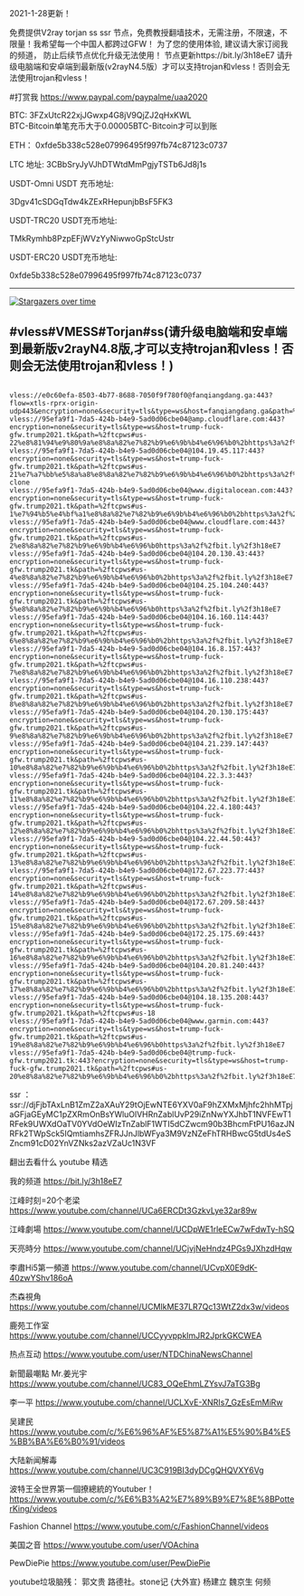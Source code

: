 2021-1-28更新！

免费提供V2ray torjan ss ssr 节点，免费教授翻墙技术，无需注册，不限速，不限量！我希望每一个中国人都跨过GFW！
为了您的使用体验, 建议请大家订阅我的频道， 防止后续节点优化升级无法使用！   节点更新https://bit.ly/3h18eE7
请升级电脑端和安卓端到最新版(v2rayN4.5版）才可以支持trojan和vless！否则会无法使用trojan和vless！



#打赏我 https://www.paypal.com/paypalme/uaa2020

BTC:   3FZxUtcR22xjJGwxp4G8jV9QjZJ2qHxKWL                               
BTC-Bitcoin单笔充币大于0.00005BTC-Bitcoin才可以到账

ETH： 0xfde5b338c528e07996495f997fb74c87123c0737
  
LTC 地址:   3CBbSryJyVJhDTWtdMmPgjyTSTb6Jd8j1s



USDT-Omni USDT 充币地址:  

3Dgv41cSDGqTdw4kZExRHepunjbBsF5FK3

USDT-TRC20  USDT充币地址:

TMkRymhb8PzpEFjWVzYyNiwwoGpStcUstr

USDT-ERC20 USDT充币地址:
 
0xfde5b338c528e07996495f997fb74c87123c0737
 
 



--------------------------------
[![Stargazers over time](
https://github.com/JACKUSR2089/v2ray-subscribed/blob/master/cs.PNG)](https://starchart.cc/phlinhng/v2ray-tcp-tls-web)


 
#vless#VMESS#Torjan#ss(请升级电脑端和安卓端到最新版v2rayN4.8版,才可以支持trojan和vless！否则会无法使用trojan和vless！)
----------------------------------------------------------------------------------------------------------------------------------------------------
~~~

vless://e0c60efa-8503-4b77-8688-7050f9f780f0@fanqiangdang.ga:443?flow=xtls-rprx-origin-udp443&encryption=none&security=tls&type=ws&host=fanqiangdang.ga&path=%2fnufpws#%e8%8a%82%e7%82%b9%e6%9b%b4%e6%96%b0+https%3a%2f%2fbit.ly%2f3h18eE7
vless://95efa9f1-7da5-424b-b4e9-5ad0d06cbe04@amp.cloudflare.com:443?encryption=none&security=tls&type=ws&host=trump-fuck-gfw.trump2021.tk&path=%2ftcpws#us-22%e8%81%94%e9%80%9a%e8%8a%82%e7%82%b9%e6%9b%b4%e6%96%b0%2bhttps%3a%2f%2fbit.ly%2f3h18eE7
vless://95efa9f1-7da5-424b-b4e9-5ad0d06cbe04@104.19.45.117:443?encryption=none&security=tls&type=ws&host=trump-fuck-gfw.trump2021.tk&path=%2ftcpws#us-21%e7%a7%bb%e5%8a%a8%e8%8a%82%e7%82%b9%e6%9b%b4%e6%96%b0%2bhttps%3a%2f%2fbit.ly%2f3h18eE7-clone
vless://95efa9f1-7da5-424b-b4e9-5ad0d06cbe04@www.digitalocean.com:443?encryption=none&security=tls&type=ws&host=trump-fuck-gfw.trump2021.tk&path=%2ftcpws#us-1%e7%94%b5%e4%bf%a1%e8%8a%82%e7%82%b9%e6%9b%b4%e6%96%b0%2bhttps%3a%2f%2fbit.ly%2f3h18eE7
vless://95efa9f1-7da5-424b-b4e9-5ad0d06cbe04@www.cloudflare.com:443?encryption=none&security=tls&type=ws&host=trump-fuck-gfw.trump2021.tk&path=%2ftcpws#us-2%e8%8a%82%e7%82%b9%e6%9b%b4%e6%96%b0https%3a%2f%2fbit.ly%2f3h18eE7
vless://95efa9f1-7da5-424b-b4e9-5ad0d06cbe04@104.20.130.43:443?encryption=none&security=tls&type=ws&host=trump-fuck-gfw.trump2021.tk&path=%2ftcpws#us-4%e8%8a%82%e7%82%b9%e6%9b%b4%e6%96%b0%2bhttps%3a%2f%2fbit.ly%2f3h18eE7
vless://95efa9f1-7da5-424b-b4e9-5ad0d06cbe04@104.25.104.240:443?encryption=none&security=tls&type=ws&host=trump-fuck-gfw.trump2021.tk&path=%2ftcpws#us-5%e8%8a%82%e7%82%b9%e6%9b%b4%e6%96%b0https%3a%2f%2fbit.ly%2f3h18eE7
vless://95efa9f1-7da5-424b-b4e9-5ad0d06cbe04@104.16.160.114:443?encryption=none&security=tls&type=ws&host=trump-fuck-gfw.trump2021.tk&path=%2ftcpws#us-6%e8%8a%82%e7%82%b9%e6%9b%b4%e6%96%b0%2bhttps%3a%2f%2fbit.ly%2f3h18eE7
vless://95efa9f1-7da5-424b-b4e9-5ad0d06cbe04@104.16.8.157:443?encryption=none&security=tls&type=ws&host=trump-fuck-gfw.trump2021.tk&path=%2ftcpws#us-7%e8%8a%82%e7%82%b9%e6%9b%b4%e6%96%b0%2bhttps%3a%2f%2fbit.ly%2f3h18eE7
vless://95efa9f1-7da5-424b-b4e9-5ad0d06cbe04@104.16.110.238:443?encryption=none&security=tls&type=ws&host=trump-fuck-gfw.trump2021.tk&path=%2ftcpws#us-8%e8%8a%82%e7%82%b9%e6%9b%b4%e6%96%b0%2bhttps%3a%2f%2fbit.ly%2f3h18eE7
vless://95efa9f1-7da5-424b-b4e9-5ad0d06cbe04@104.20.130.175:443?encryption=none&security=tls&type=ws&host=trump-fuck-gfw.trump2021.tk&path=%2ftcpws#us-9%e8%8a%82%e7%82%b9%e6%9b%b4%e6%96%b0%2bhttps%3a%2f%2fbit.ly%2f3h18eE7
vless://95efa9f1-7da5-424b-b4e9-5ad0d06cbe04@104.21.239.147:443?encryption=none&security=tls&type=ws&host=trump-fuck-gfw.trump2021.tk&path=%2ftcpws#us-10%e8%8a%82%e7%82%b9%e6%9b%b4%e6%96%b0%2bhttps%3a%2f%2fbit.ly%2f3h18eE7
vless://95efa9f1-7da5-424b-b4e9-5ad0d06cbe04@104.22.3.3:443?encryption=none&security=tls&type=ws&host=trump-fuck-gfw.trump2021.tk&path=%2ftcpws#us-11%e8%8a%82%e7%82%b9%e6%9b%b4%e6%96%b0%2bhttps%3a%2f%2fbit.ly%2f3h18eE7
vless://95efa9f1-7da5-424b-b4e9-5ad0d06cbe04@104.22.4.180:443?encryption=none&security=tls&type=ws&host=trump-fuck-gfw.trump2021.tk&path=%2ftcpws#us-12%e8%8a%82%e7%82%b9%e6%9b%b4%e6%96%b0%2bhttps%3a%2f%2fbit.ly%2f3h18eE7
vless://95efa9f1-7da5-424b-b4e9-5ad0d06cbe04@104.22.44.50:443?encryption=none&security=tls&type=ws&host=trump-fuck-gfw.trump2021.tk&path=%2ftcpws#us-13%e8%8a%82%e7%82%b9%e6%9b%b4%e6%96%b0%2bhttps%3a%2f%2fbit.ly%2f3h18eE7
vless://95efa9f1-7da5-424b-b4e9-5ad0d06cbe04@172.67.223.77:443?encryption=none&security=tls&type=ws&host=trump-fuck-gfw.trump2021.tk&path=%2ftcpws#us-14%e8%8a%82%e7%82%b9%e6%9b%b4%e6%96%b0%2bhttps%3a%2f%2fbit.ly%2f3h18eE7
vless://95efa9f1-7da5-424b-b4e9-5ad0d06cbe04@172.67.209.58:443?encryption=none&security=tls&type=ws&host=trump-fuck-gfw.trump2021.tk&path=%2ftcpws#us-15%e8%8a%82%e7%82%b9%e6%9b%b4%e6%96%b0%2bhttps%3a%2f%2fbit.ly%2f3h18eE7
vless://95efa9f1-7da5-424b-b4e9-5ad0d06cbe04@172.25.175.69:443?encryption=none&security=tls&type=ws&host=trump-fuck-gfw.trump2021.tk&path=%2ftcpws#us-16%e8%8a%82%e7%82%b9%e6%9b%b4%e6%96%b0%2bhttps%3a%2f%2fbit.ly%2f3h18eE7
vless://95efa9f1-7da5-424b-b4e9-5ad0d06cbe04@104.20.81.240:443?encryption=none&security=tls&type=ws&host=trump-fuck-gfw.trump2021.tk&path=%2ftcpws#us-17%e8%8a%82%e7%82%b9%e6%9b%b4%e6%96%b0%2bhttps%3a%2f%2fbit.ly%2f3h18eE7
vless://95efa9f1-7da5-424b-b4e9-5ad0d06cbe04@104.18.135.208:443?encryption=none&security=tls&type=ws&host=trump-fuck-gfw.trump2021.tk&path=%2ftcpws#us-18
vless://95efa9f1-7da5-424b-b4e9-5ad0d06cbe04@www.garmin.com:443?encryption=none&security=tls&type=ws&host=trump-fuck-gfw.trump2021.tk&path=%2ftcpws#us-19%e8%8a%82%e7%82%b9%e6%9b%b4%e6%96%b0https%3a%2f%2fbit.ly%2f3h18eE7
vless://95efa9f1-7da5-424b-b4e9-5ad0d06cbe04@trump-fuck-gfw.trump2021.tk:443?encryption=none&security=tls&type=ws&host=trump-fuck-gfw.trump2021.tk&path=%2ftcpws#us-20%e8%8a%82%e7%82%b9%e6%9b%b4%e6%96%b0%2bhttps%3a%2f%2fbit.ly%2f3h18eE7

~~~



 ssr ：ssr://djFjbTAxLnB1ZmZ2aXAuY29tOjEwNTE6YXV0aF9hZXMxMjhfc2hhMTpjaGFjaGEyMC1pZXRmOnBsYWluOlVHRnZablUvP29iZnNwYXJhbT1NVFEwT1RFek9UWXdOaTV0YVdOeWIzTnZablF1WTI5dCZwcm90b3BhcmFtPU16azJNRFk2TWpSck5IQmtiamhsZFRJJnJlbWFya3M9VzNZeFhTRHBwcG5tdUs4eSZncm91cD02YnVZNks2azVZaUc1N3VF



 
翻出去看什么
youtube 精选

我的频道                       https://bit.ly/3h18eE7
 
江峰时刻=20个老梁                 https://www.youtube.com/channel/UCa6ERCDt3GzkvLye32ar89w

江峰劇場                  https://www.youtube.com/channel/UCDpWE1rleECw7wFdwTy-hSQ

天亮時分                  https://www.youtube.com/channel/UCjvjNeHndz4PGs9JXhzdHqw

李肅Hi5第一頻道            https://www.youtube.com/channel/UCvpX0E9dK-40zwYShv186oA

杰森視角                   https://www.youtube.com/channel/UCMIkME37LR7Qc13WtZ2dx3w/videos           
 
鹿苑工作室                 https://www.youtube.com/channel/UCCyyvppkImJR2JprkGKCWEA

热点互动                   https://www.youtube.com/user/NTDChinaNewsChannel

新聞最嘲點 Mr.姜光宇        https://www.youtube.com/channel/UC83_OQeEhmLZYsvJ7aTG3Bg

李一平                     https://www.youtube.com/channel/UCLXvE-XNRIs7_GzEsEmMiRw

吴建民                     https://www.youtube.com/c/%E6%96%AF%E5%87%A1%E5%90%B4%E5%BB%BA%E6%B0%91/videos

大陆新闻解毒                https://www.youtube.com/channel/UC3C919BI3dyDCgQHQVXY6Vg

波特王全世界第一個撩總統的Youtuber！https://www.youtube.com/c/%E6%B3%A2%E7%89%B9%E7%8E%8BPotterKing/videos

Fashion Channel            https://www.youtube.com/c/FashionChannel/videos

美国之音                    https://www.youtube.com/user/VOAchina  

PewDiePie                  https://www.youtube.com/user/PewDiePie 


youtube垃圾脑残： 郭文贵 路德社。stone记 {大外宣} 杨建立 魏京生 何频
